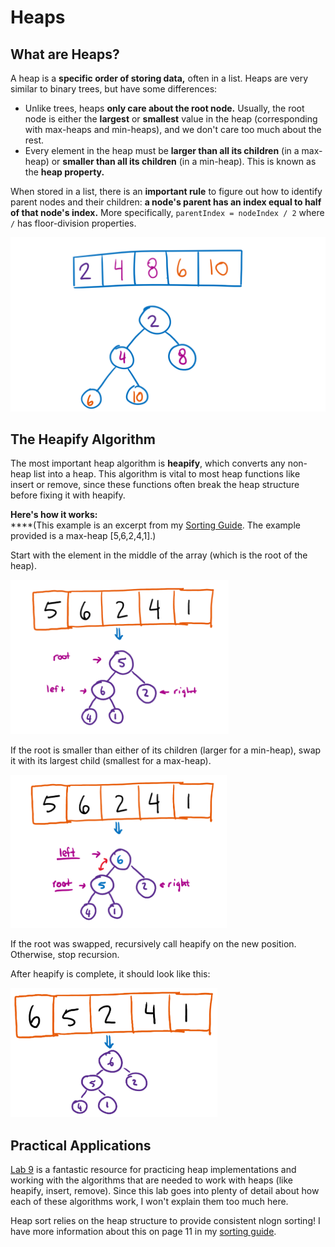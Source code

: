 # Heaps

## What are Heaps?

A heap is a **specific order of storing data,** often in a list. Heaps are very similar to binary trees, but have some differences:

* Unlike trees, heaps **only care about the root node.** Usually, the root node is either the **largest** or **smallest** value in the heap (corresponding with max-heaps and min-heaps), and we don't care too much about the rest.
* Every element in the heap must be **larger than all its children** (in a max-heap) or **smaller than all its children** (in a min-heap). This is known as the **heap property.**

When stored in a list, there is an **important rule** to figure out how to identify parent nodes and their children: **a node's parent has an index equal to half of that node's index.** More specifically, `parentIndex = nodeIndex / 2` where `/` has floor-division properties.

![Converting a heapified list into a min-heap diagram.](<../../.gitbook/assets/image (60).png>)

## The Heapify Algorithm

The most important heap algorithm is **heapify**, which converts any non-heap list into a heap. This algorithm is vital to most heap functions like insert or remove, since these functions often break the heap structure before fixing it with heapify.

**Here's how it works:**\
****(This example is an excerpt from my [Sorting Guide](https://docs.google.com/document/d/1dUfzdh5V3okrwFbB9o0PgtEBaLHyCqJFwpQWyQ53IeU/edit). The example provided is a max-heap \[5,6,2,4,1].)

Start with the element in the middle of the array (which is the root of the heap).

![](<../../.gitbook/assets/image (61).png>)

If the root is smaller than either of its children (larger for a min-heap), swap it with its largest child (smallest for a max-heap).

![](<../../.gitbook/assets/image (62).png>)



If the root was swapped, recursively call heapify on the new position. Otherwise, stop recursion.

After heapify is complete, it should look like this:

![](<../../.gitbook/assets/image (63).png>)

## Practical Applications

[Lab 9](https://inst.eecs.berkeley.edu/\~cs61b/sp20/materials/lab/lab9/index.html) is a fantastic resource for practicing heap implementations and working with the algorithms that are needed to work with heaps (like heapify, insert, remove). Since this lab goes into plenty of detail about how each of these algorithms work, I won't explain them too much here.

Heap sort relies on the heap structure to provide consistent nlogn sorting! I have more information about this on page 11 in my [sorting guide](https://docs.google.com/document/d/1dUfzdh5V3okrwFbB9o0PgtEBaLHyCqJFwpQWyQ53IeU/edit).
